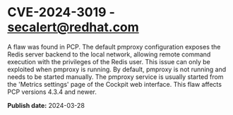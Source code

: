 # CVE-2024-3019 - secalert@redhat.com

A flaw was found in PCP. The default pmproxy configuration exposes the Redis server backend to the local network, allowing remote command execution with the privileges of the Redis user. This issue can only be exploited when pmproxy is running. By default, pmproxy is not running and needs to be started manually. The pmproxy service is usually started from the 'Metrics settings' page of the Cockpit web interface. This flaw affects PCP versions 4.3.4 and newer.

**Publish date:** 2024-03-28
